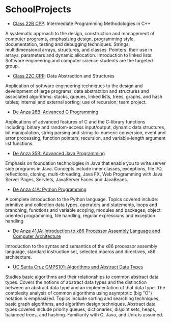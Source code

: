 # SchoolProjects

* [Class 22B CPP](https://github.com/Linsetta/SchoolProjects/tree/master/Class22B_CPP/HW5): Intermediate Programming Methodologies in C++

A systematic approach to the design, construction and management of
computer programs, emphasizing design, programming style,
documentation, testing and debugging techniques. Strings,
multidimensional arrays, structures, and classes. Pointers: their use
in arrays, parameters and dynamic allocation. Introduction to linked
lists. Software engineering and computer science students are the
targeted group.

* [Class 22C CPP](https://github.com/Linsetta/SchoolProjects/tree/master/Class22C_CPP): Data Abstraction and Structures

Application of software engineering techniques to the design and
development of large programs; data abstraction and structures and
associated algorithms: stacks, queues, linked lists, trees, graphs,
and hash tables; internal and external sorting; use of recursion; team
project.

* [De Anza 26B: Advanced C Programming](https://github.com/Linsetta/SchoolProjects/tree/master/Class26B_C)

Applications of advanced features of C and the C-library functions
including: binary and random-access input/output, dynamic data
structures, bit manipulation, string parsing and string-to-numeric
conversion, event and error processing, function pointers, recursion,
and variable-length argument list functions.

* [De Anza 35B: Advanced Java Programming](https://github.com/Linsetta/SchoolProjects/tree/master/Class35B_Java)

Emphasis on foundation technologies in Java that enable you to write
server side programs in Java. Concepts include inner classes,
exceptions, file I/O, reflections, cloning, multi-threading, Java FX,
Web Programming with Java Server Pages, Servlets, JavaServer Faces and
JavaBeans.

* [De Anza 41A: Python Programming](https://github.com/Linsetta/SchoolProjects/tree/master/Class41A_Python/HW)

A complete introduction to the Python language. Topics covered
include: primitive and collection data types, operators and
statements, loops and branching, functions and variable scoping,
modules and packages, object oriented programming, file handling,
regular expressions and exception handling

* [De Anza 41JA: Introduction to x86 Processor Assembly Language and Computer Architecture](https://github.com/Linsetta/SchoolProjects/tree/master/Class41JA_ASM/HW)

Introduction to the syntax and semantics of the x86 processor assembly
language, standard instruction set, selected macros and directives,
x86 architecture.

* [UC Santa Cruz CMPS101: Algorithms and Abstract Data Types](https://github.com/Linsetta/SchoolProjects/tree/master/ClassCS101_C)

Studies basic algorithms and their relationships to common abstract
data types. Covers the notions of abstract data types and the
distinction between an abstract data type and an implementation of
that data type. The complexity analysis of common algorithms using
asymptotic (big "O") notation is emphasized. Topics include sorting
and searching techniques, basic graph algorithms, and algorithm design
techniques. Abstract data types covered include priority queues,
dictionaries, disjoint sets, heaps, balanced trees, and
hashing. Familiarity with C, Java, and Unix is assumed.
